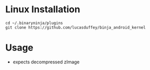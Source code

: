 # Linux Installation
```
cd ~/.binaryninja/plugins
git clone https://github.com/lucasduffey/binja_android_kernel
```

# Usage
* expects decompressed zImage
